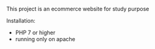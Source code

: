 <leminhshop project>

This project is an ecommerce website for study purpose

Installation:
- PHP 7 or higher
- running only on apache
